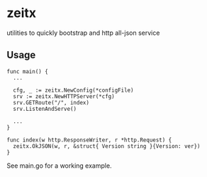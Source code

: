 # zeitx
utilities to quickly bootstrap and http all-json service

## Usage

```
func main() {
  ...
  
  cfg, _ := zeitx.NewConfig(*configFile)
  srv := zeitx.NewHTTPServer(*cfg)
  srv.GETRoute("/", index)
  srv.ListenAndServe()
  
  ...
}

func index(w http.ResponseWriter, r *http.Request) {
  zeitx.OkJSON(w, r, &struct{ Version string }{Version: ver})
}
```

See main.go for a working example.
